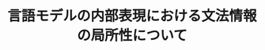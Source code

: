 ---
title: 言語モデルの内部表現における文法情報の局所性について
layout: post
has_content: false
venue: "Proceedings of the Thirty-first Annual Meeting of the Association for Natural Language Processing: NLP2025"
authors:
  - "佐藤宏亮"
  - "鴨田豪"
  - "Benjamin Heinzerling"
  - "坂口慶祐"
year: 2025
month: 3
rank: 0
links:
  - name: "Conference"
    url: "https://www.anlp.jp/nlp2025/"
    type: "normal"
---